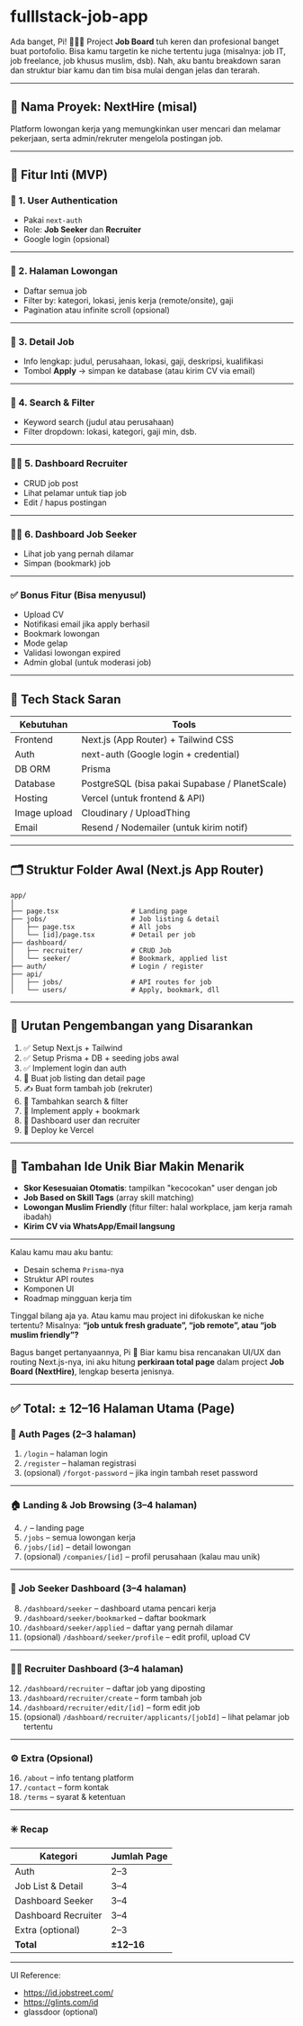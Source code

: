 # fulllstack-job-app

Ada banget, Pi! 👨‍💻✨ Project **Job Board** tuh keren dan profesional banget buat portofolio. Bisa kamu targetin ke niche tertentu juga (misalnya: job IT, job freelance, job khusus muslim, dsb). Nah, aku bantu breakdown saran dan struktur biar kamu dan tim bisa mulai dengan jelas dan terarah.

---

## 🚀 Nama Proyek: **NextHire** (misal)

Platform lowongan kerja yang memungkinkan user mencari dan melamar pekerjaan, serta admin/rekruter mengelola postingan job.

---

## 🔧 Fitur Inti (MVP)

### 👤 1. **User Authentication**

* Pakai `next-auth`
* Role: **Job Seeker** dan **Recruiter**
* Google login (opsional)

---

### 📄 2. **Halaman Lowongan**

* Daftar semua job
* Filter by: kategori, lokasi, jenis kerja (remote/onsite), gaji
* Pagination atau infinite scroll (opsional)

---

### 📝 3. **Detail Job**

* Info lengkap: judul, perusahaan, lokasi, gaji, deskripsi, kualifikasi
* Tombol **Apply** → simpan ke database (atau kirim CV via email)

---

### 🔎 4. **Search & Filter**

* Keyword search (judul atau perusahaan)
* Filter dropdown: lokasi, kategori, gaji min, dsb.

---

### 🧑‍💼 5. **Dashboard Recruiter**

* CRUD job post
* Lihat pelamar untuk tiap job
* Edit / hapus postingan

---

### 🧑‍💻 6. **Dashboard Job Seeker**

* Lihat job yang pernah dilamar
* Simpan (bookmark) job

---

### ✅ Bonus Fitur (Bisa menyusul)

* Upload CV
* Notifikasi email jika apply berhasil
* Bookmark lowongan
* Mode gelap
* Validasi lowongan expired
* Admin global (untuk moderasi job)

---

## 🧠 Tech Stack Saran

| Kebutuhan    | Tools                                          |
| ------------ | ---------------------------------------------- |
| Frontend     | Next.js (App Router) + Tailwind CSS            |
| Auth         | next-auth (Google login + credential)          |
| DB ORM       | Prisma                                         |
| Database     | PostgreSQL (bisa pakai Supabase / PlanetScale) |
| Hosting      | Vercel (untuk frontend & API)                  |
| Image upload | Cloudinary / UploadThing                       |
| Email        | Resend / Nodemailer (untuk kirim notif)        |

---

## 🗂️ Struktur Folder Awal (Next.js App Router)

```
app/
│
├── page.tsx                  # Landing page
├── jobs/                     # Job listing & detail
│   ├── page.tsx              # All jobs
│   └── [id]/page.tsx         # Detail per job
├── dashboard/
│   ├── recruiter/            # CRUD Job
│   └── seeker/               # Bookmark, applied list
├── auth/                     # Login / register
├── api/
│   ├── jobs/                 # API routes for job
│   └── users/                # Apply, bookmark, dll
```

---

## 📅 Urutan Pengembangan yang Disarankan

1. ✅ Setup Next.js + Tailwind
2. ✅ Setup Prisma + DB + seeding jobs awal
3. ✅ Implement login dan auth
4. 🔄 Buat job listing dan detail page
5. ✍️ Buat form tambah job (rekruter)
6. 🔎 Tambahkan search & filter
7. 💾 Implement apply + bookmark
8. 📂 Dashboard user dan recruiter
9. 🚀 Deploy ke Vercel

---

## 🌟 Tambahan Ide Unik Biar Makin Menarik

* **Skor Kesesuaian Otomatis**: tampilkan "kecocokan" user dengan job
* **Job Based on Skill Tags** (array skill matching)
* **Lowongan Muslim Friendly** (fitur filter: halal workplace, jam kerja ramah ibadah)
* **Kirim CV via WhatsApp/Email langsung**

---

Kalau kamu mau aku bantu:

* Desain schema `Prisma`-nya
* Struktur API routes
* Komponen UI
* Roadmap mingguan kerja tim

Tinggal bilang aja ya.
Atau kamu mau project ini difokuskan ke niche tertentu? Misalnya:
**“job untuk fresh graduate”, “job remote”, atau “job muslim friendly”?**

Bagus banget pertanyaannya, Pi 🙌
Biar kamu bisa rencanakan UI/UX dan routing Next.js-nya, ini aku hitung **perkiraan total page** dalam project **Job Board (NextHire)**, lengkap beserta jenisnya.

---

## ✅ **Total: ± 12–16 Halaman Utama (Page)**

### 🔐 Auth Pages (2–3 halaman)

1. `/login` – halaman login
2. `/register` – halaman registrasi
3. (opsional) `/forgot-password` – jika ingin tambah reset password

---

### 🏠 Landing & Job Browsing (3–4 halaman)

4. `/` – landing page
5. `/jobs` – semua lowongan kerja
6. `/jobs/[id]` – detail lowongan
7. (opsional) `/companies/[id]` – profil perusahaan (kalau mau unik)

---

### 👤 Job Seeker Dashboard (3–4 halaman)

8. `/dashboard/seeker` – dashboard utama pencari kerja
9. `/dashboard/seeker/bookmarked` – daftar bookmark
10. `/dashboard/seeker/applied` – daftar yang pernah dilamar
11. (opsional) `/dashboard/seeker/profile` – edit profil, upload CV

---

### 🧑‍💼 Recruiter Dashboard (3–4 halaman)

12. `/dashboard/recruiter` – daftar job yang diposting
13. `/dashboard/recruiter/create` – form tambah job
14. `/dashboard/recruiter/edit/[id]` – form edit job
15. (opsional) `/dashboard/recruiter/applicants/[jobId]` – lihat pelamar job tertentu

---

### ⚙️ Extra (Opsional)

16. `/about` – info tentang platform
17. `/contact` – form kontak
18. `/terms` – syarat & ketentuan

---

### ✳️ Recap

| Kategori            | Jumlah Page |
| ------------------- | ----------- |
| Auth                | 2–3         |
| Job List & Detail   | 3–4         |
| Dashboard Seeker    | 3–4         |
| Dashboard Recruiter | 3–4         |
| Extra (optional)    | 2–3         |
| **Total**           | **±12–16**  |

---

UI Reference: 
- https://id.jobstreet.com/
- https://glints.com/id
- glassdoor (optional)
